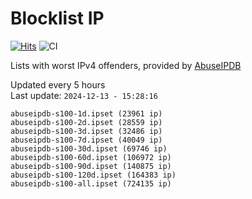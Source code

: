 # Blocklist IP

[![Hits](https://hits.seeyoufarm.com/api/count/incr/badge.svg?url=https%3A%2F%2Fgithub.com%2Fborestad%2Fblocklist-ip%2F&count_bg=%2379C83D&title_bg=%23555555&icon=&icon_color=%23E7E7E7&title=hits&edge_flat=false)](https://hits.seeyoufarm.com)  ![CI](https://img.shields.io/github/workflow/status/borestad/blocklist-ip/CI?style=flat-square)

Lists with worst IPv4 offenders, provided by [AbuseIPDB](https://www.abuseipdb.com/)

<!-- FOOTER-PLACEHOLDER -->
Updated every 5 hours<br>
Last update: `2024-12-13 - 15:28:16`
```
abuseipdb-s100-1d.ipset (23961 ip)
abuseipdb-s100-2d.ipset (28559 ip)
abuseipdb-s100-3d.ipset (32486 ip)
abuseipdb-s100-7d.ipset (40049 ip)
abuseipdb-s100-30d.ipset (69746 ip)
abuseipdb-s100-60d.ipset (106972 ip)
abuseipdb-s100-90d.ipset (140875 ip)
abuseipdb-s100-120d.ipset (164383 ip)
abuseipdb-s100-all.ipset (724135 ip)
```
